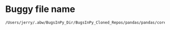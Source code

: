 # Buggy file name

```text
/Users/jerry/.abw/BugsInPy_Dir/BugsInPy_Cloned_Repos/pandas/pandas/core/internals/managers.py
```
